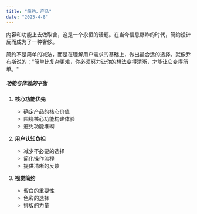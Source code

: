 ```yaml
---
title: "简约，产品"
date: "2025-4-8"
---
```

内容和功能上去做取舍，这是一个永恒的话题。在当今信息爆炸的时代，简约设计反而成为了一种奢侈。

简约不是简单的减法，而是在理解用户需求的基础上，做出最合适的选择。就像乔布斯说的："简单比复杂更难，你必须努力让你的想法变得清晰，才能让它变得简单。"

##### 功能与体验的平衡

1. **核心功能优先**

   - 确定产品的核心价值
   - 围绕核心功能构建体验
   - 避免功能堆砌
2. **用户认知负担**

   - 减少不必要的选择
   - 简化操作流程
   - 提供清晰的反馈
3. **视觉简约**

   - 留白的重要性
   - 色彩的选择
   - 排版的力量
